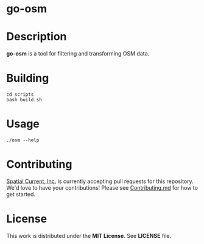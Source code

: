 # go-osm

# Description

**go-osm** is a tool for filtering and transforming OSM data.

# Building

```
cd scripts
bash build.sh
```

# Usage

```
./osm --help
```

# Contributing

[Spatial Current, Inc.](https://spatialcurrent.io) is currently accepting pull requests for this repository.  We'd love to have your contributions!  Please see [Contributing.md](https://github.com/spatialcurrent/go-osm/blob/master/CONTRIBUTING.md) for how to get started.

# License

This work is distributed under the **MIT License**.  See **LICENSE** file.
